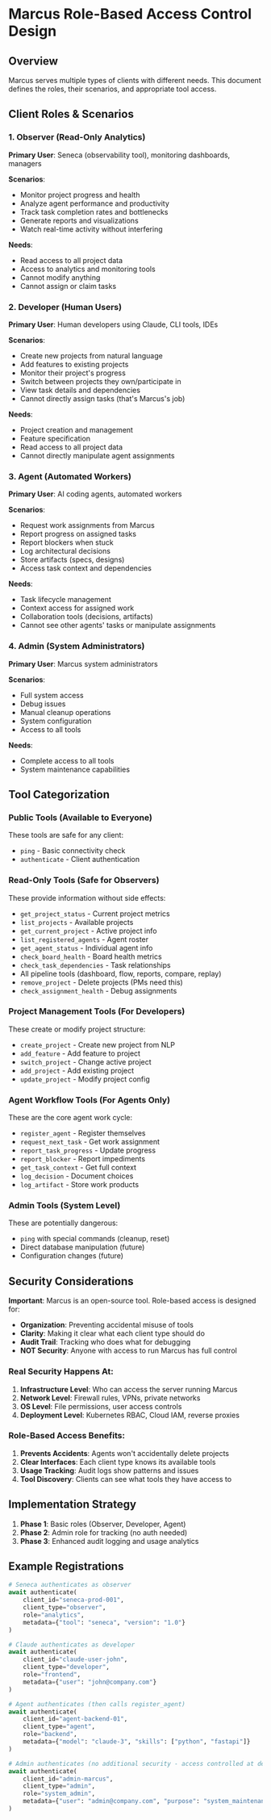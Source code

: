 # Marcus Role-Based Access Control Design

## Overview

Marcus serves multiple types of clients with different needs. This document defines the roles, their scenarios, and appropriate tool access.

## Client Roles & Scenarios

### 1. **Observer** (Read-Only Analytics)
**Primary User**: Seneca (observability tool), monitoring dashboards, managers

**Scenarios**:
- Monitor project progress and health
- Analyze agent performance and productivity
- Track task completion rates and bottlenecks
- Generate reports and visualizations
- Watch real-time activity without interfering

**Needs**:
- Read access to all project data
- Access to analytics and monitoring tools
- Cannot modify anything
- Cannot assign or claim tasks

### 2. **Developer** (Human Users)
**Primary User**: Human developers using Claude, CLI tools, IDEs

**Scenarios**:
- Create new projects from natural language
- Add features to existing projects
- Monitor their project's progress
- Switch between projects they own/participate in
- View task details and dependencies
- Cannot directly assign tasks (that's Marcus's job)

**Needs**:
- Project creation and management
- Feature specification
- Read access to all project data
- Cannot directly manipulate agent assignments

### 3. **Agent** (Automated Workers)
**Primary User**: AI coding agents, automated workers

**Scenarios**:
- Request work assignments from Marcus
- Report progress on assigned tasks
- Report blockers when stuck
- Log architectural decisions
- Store artifacts (specs, designs)
- Access task context and dependencies

**Needs**:
- Task lifecycle management
- Context access for assigned work
- Collaboration tools (decisions, artifacts)
- Cannot see other agents' tasks or manipulate assignments

### 4. **Admin** (System Administrators)
**Primary User**: Marcus system administrators

**Scenarios**:
- Full system access
- Debug issues
- Manual cleanup operations
- System configuration
- Access to all tools

**Needs**:
- Complete access to all tools
- System maintenance capabilities

## Tool Categorization

### Public Tools (Available to Everyone)
These tools are safe for any client:
- `ping` - Basic connectivity check
- `authenticate` - Client authentication

### Read-Only Tools (Safe for Observers)
These provide information without side effects:
- `get_project_status` - Current project metrics
- `list_projects` - Available projects
- `get_current_project` - Active project info
- `list_registered_agents` - Agent roster
- `get_agent_status` - Individual agent info
- `check_board_health` - Board health metrics
- `check_task_dependencies` - Task relationships
- All pipeline tools (dashboard, flow, reports, compare, replay)
- `remove_project` - Delete projects (PMs need this)
- `check_assignment_health` - Debug assignments

### Project Management Tools (For Developers)
These create or modify project structure:
- `create_project` - Create new project from NLP
- `add_feature` - Add feature to project
- `switch_project` - Change active project
- `add_project` - Add existing project
- `update_project` - Modify project config

### Agent Workflow Tools (For Agents Only)
These are the core agent work cycle:
- `register_agent` - Register themselves
- `request_next_task` - Get work assignment
- `report_task_progress` - Update progress
- `report_blocker` - Report impediments
- `get_task_context` - Get full context
- `log_decision` - Document choices
- `log_artifact` - Store work products

### Admin Tools (System Level)
These are potentially dangerous:
- `ping` with special commands (cleanup, reset)
- Direct database manipulation (future)
- Configuration changes (future)

## Security Considerations

**Important**: Marcus is an open-source tool. Role-based access is designed for:
- **Organization**: Preventing accidental misuse of tools
- **Clarity**: Making it clear what each client type should do
- **Audit Trail**: Tracking who does what for debugging
- **NOT Security**: Anyone with access to run Marcus has full control

### Real Security Happens At:
1. **Infrastructure Level**: Who can access the server running Marcus
2. **Network Level**: Firewall rules, VPNs, private networks
3. **OS Level**: File permissions, user access controls
4. **Deployment Level**: Kubernetes RBAC, Cloud IAM, reverse proxies

### Role-Based Access Benefits:
1. **Prevents Accidents**: Agents won't accidentally delete projects
2. **Clear Interfaces**: Each client type knows its available tools
3. **Usage Tracking**: Audit logs show patterns and issues
4. **Tool Discovery**: Clients can see what tools they have access to

## Implementation Strategy

1. **Phase 1**: Basic roles (Observer, Developer, Agent)
2. **Phase 2**: Admin role for tracking (no auth needed)
3. **Phase 3**: Enhanced audit logging and usage analytics

## Example Registrations

```python
# Seneca authenticates as observer
await authenticate(
    client_id="seneca-prod-001",
    client_type="observer",
    role="analytics",
    metadata={"tool": "seneca", "version": "1.0"}
)

# Claude authenticates as developer
await authenticate(
    client_id="claude-user-john",
    client_type="developer",
    role="frontend",
    metadata={"user": "john@company.com"}
)

# Agent authenticates (then calls register_agent)
await authenticate(
    client_id="agent-backend-01",
    client_type="agent",
    role="backend",
    metadata={"model": "claude-3", "skills": ["python", "fastapi"]}
)

# Admin authenticates (no additional security - access controlled at deployment level)
await authenticate(
    client_id="admin-marcus",
    client_type="admin",
    role="system_admin",
    metadata={"user": "admin@company.com", "purpose": "system_maintenance"}
)
```
